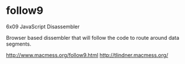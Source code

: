 # follow9
6x09 JavaScript Disassembler

Browser based dissembler that will follow the code to route around data segments.

http://www.macmess.org/follow9.html
http://tlindner.macmess.org/
